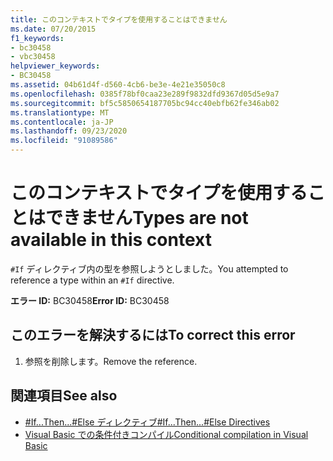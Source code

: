 ```yaml
---
title: このコンテキストでタイプを使用することはできません
ms.date: 07/20/2015
f1_keywords:
- bc30458
- vbc30458
helpviewer_keywords:
- BC30458
ms.assetid: 04b61d4f-d560-4cb6-be3e-4e21e35050c8
ms.openlocfilehash: 0385f78bf0caa23e289f9832dfd9367d05d5e9a7
ms.sourcegitcommit: bf5c5850654187705bc94cc40ebfb62fe346ab02
ms.translationtype: MT
ms.contentlocale: ja-JP
ms.lasthandoff: 09/23/2020
ms.locfileid: "91089586"
---
```

# <a name="types-are-not-available-in-this-context"></a><span data-ttu-id="949a2-102">このコンテキストでタイプを使用することはできません</span><span class="sxs-lookup"><span data-stu-id="949a2-102">Types are not available in this context</span></span>

<span data-ttu-id="949a2-103">`#If` ディレクティブ内の型を参照しようとしました。</span><span class="sxs-lookup"><span data-stu-id="949a2-103">You attempted to reference a type within an `#If` directive.</span></span>  
  
 <span data-ttu-id="949a2-104">**エラー ID:** BC30458</span><span class="sxs-lookup"><span data-stu-id="949a2-104">**Error ID:** BC30458</span></span>  
  
## <a name="to-correct-this-error"></a><span data-ttu-id="949a2-105">このエラーを解決するには</span><span class="sxs-lookup"><span data-stu-id="949a2-105">To correct this error</span></span>  
  
1. <span data-ttu-id="949a2-106">参照を削除します。</span><span class="sxs-lookup"><span data-stu-id="949a2-106">Remove the reference.</span></span>  
  
## <a name="see-also"></a><span data-ttu-id="949a2-107">関連項目</span><span class="sxs-lookup"><span data-stu-id="949a2-107">See also</span></span>

- [<span data-ttu-id="949a2-108">#If...Then...#Else ディレクティブ</span><span class="sxs-lookup"><span data-stu-id="949a2-108">#If...Then...#Else Directives</span></span>](../language-reference/directives/if-then-else-directives.md)
- [<span data-ttu-id="949a2-109">Visual Basic での条件付きコンパイル</span><span class="sxs-lookup"><span data-stu-id="949a2-109">Conditional compilation in Visual Basic</span></span>](../programming-guide/program-structure/conditional-compilation.md)
